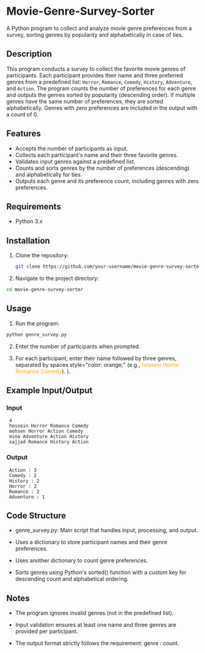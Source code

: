 # Movie-Genre-Survey-Sorter
A Python program to collect and analyze movie genre preferences from a survey, sorting genres by popularity and alphabetically in case of ties.

## Description

This program conducts a survey to collect the favorite movie genres of participants. Each participant provides their name and three preferred genres from a predefined list: `Horror`, `Romance`, `Comedy`, `History`, `Adventure`, and `Action`. The program counts the number of preferences for each genre and outputs the genres sorted by popularity (descending order). If multiple genres have the same number of preferences, they are sorted alphabetically. Genres with zero preferences are included in the output with a count of 0.

## Features

- Accepts the number of participants as input.
- Collects each participant's name and their three favorite genres.
- Validates input genres against a predefined list.
- Counts and sorts genres by the number of preferences (descending) and alphabetically for ties.
- Outputs each genre and its preference count, including genres with zero preferences.

## Requirements

- Python 3.x

## Installation

1. Clone the repository:
   ```bash
   git clone https://github.com/your-username/movie-genre-survey-sorter.git
   ```

2. Navigate to the project directory:
  ```bash
  cd movie-genre-survey-sorter
  ```

## Usage

1. Run the program:
  ```bash
  python genre_survey.py
  ```

2. Enter the number of participants when prompted.


3. For each participant, enter their name followed by three genres, separated by spaces style="color: orange;" (e.g., <span style="color: orange;">hossein Horror Romance Comedy</span>).
  ).


## Example Input/Output

### Input
  ```plain
   4
   hossein Horror Romance Comedy
   mohsen Horror Action Comedy
   mina Adventure Action History
   sajjad Romance History Action
   ```
### Output
  ```plain
   Action : 3
   Comedy : 2
   History : 2
   Horror : 2
   Romance : 2
   Adventure : 1
   ```

## Code Structure

* genre_survey.py: Main script that handles input, processing, and output.

* Uses a dictionary to store participant names and their genre preferences.

* Uses another dictionary to count genre preferences.

* Sorts genres using Python's sorted() function with a custom key for descending count and alphabetical ordering.


## Notes

* The program ignores invalid genres (not in the predefined list).

* Input validation ensures at least one name and three genres are provided per participant.

* The output format strictly follows the requirement: genre : count.

